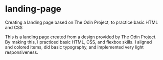 # landing-page
Creating a landing page based on The Odin Project, to practice basic HTML and CSS

This is a landing page created from a design provided by The Odin Project. By making this, I practiced basic HTML, CSS, and flexbox skills. I aligned and colored items, did basic typography, and implemented very light responsiveness.